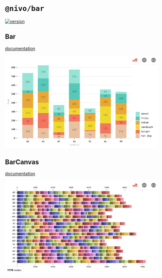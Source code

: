 # `@nivo/bar`

[![version](https://img.shields.io/npm/v/@nivo/bar.svg?style=flat-square)](https://www.npmjs.com/package/@nivo/bar)

## Bar

[documentation](http://nivo.rocks/#/bar)

![Bar](./doc/bar.png)

## BarCanvas

[documentation](http://nivo.rocks/#/bar/canvas)

![BarCanvas](./doc/bar-canvas.png)
